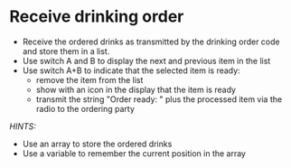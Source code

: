 # Receive drinking order
- Receive the ordered drinks as transmitted by the drinking order code and store them in a list.  
- Use switch A and B to display the next and previous item in the list
- Use switch A+B to indicate that the selected item is ready:
  - remove the item from the list
  - show with an icon in the display that the item is ready
  - transmit the string "Order ready: " plus the processed item via the radio to the ordering party

*HINTS:*
- Use an array to store the ordered drinks
- Use a variable to remember the current position in the array

